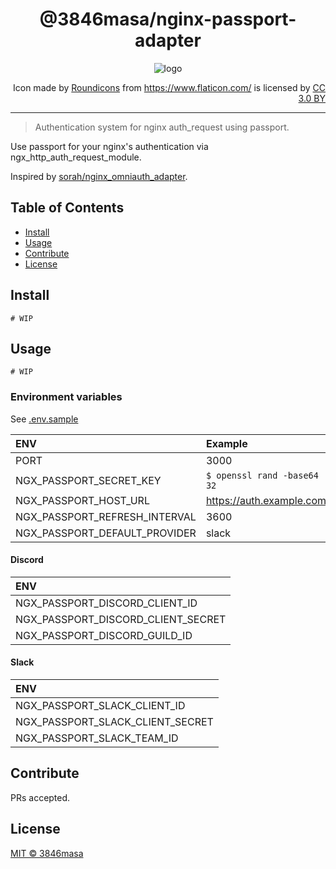 <h1 align="center">@3846masa/nginx-passport-adapter</h1>

<p align="center"><img alt="logo" src="https://i.imgur.com/6fsfzou.png" /></p>

<p align="right">Icon made by <a href="https://www.flaticon.com/authors/roundicons">Roundicons</a> from <a href="https://www.flaticon.com/">https://www.flaticon.com/</a> is licensed by <a href="http://creativecommons.org/licenses/by/3.0/">CC 3.0 BY</a></p>

---

> Authentication system for nginx auth_request using passport.

Use passport for your nginx's authentication via ngx_http_auth_request_module.

Inspired by [sorah/nginx_omniauth_adapter](https://github.com/sorah/nginx_omniauth_adapter).

## Table of Contents

- [Install](#install)
- [Usage](#usage)
- [Contribute](#contribute)
- [License](#license)

## Install

```
# WIP
```

## Usage

```
# WIP
```

### Environment variables

See [.env.sample](./.env.sample)

| ENV                           | Example                     |
| :---------------------------- | :-------------------------- |
| PORT                          | 3000                        |
| NGX_PASSPORT_SECRET_KEY       | `$ openssl rand -base64 32` |
| NGX_PASSPORT_HOST_URL         | https://auth.example.com    |
| NGX_PASSPORT_REFRESH_INTERVAL | 3600                        |
| NGX_PASSPORT_DEFAULT_PROVIDER | slack                       |

#### Discord
| ENV                                |
| :--------------------------------- |
| NGX_PASSPORT_DISCORD_CLIENT_ID     |
| NGX_PASSPORT_DISCORD_CLIENT_SECRET |
| NGX_PASSPORT_DISCORD_GUILD_ID      |

#### Slack
| ENV                              |
| :------------------------------- |
| NGX_PASSPORT_SLACK_CLIENT_ID     |
| NGX_PASSPORT_SLACK_CLIENT_SECRET |
| NGX_PASSPORT_SLACK_TEAM_ID       |

## Contribute

PRs accepted.

## License

[MIT © 3846masa](./LICENSE)
